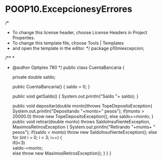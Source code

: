 # POOP10.ExcepcionesyErrores

/*
 * To change this license header, choose License Headers in Project Properties.
 * To change this template file, choose Tools | Templates
 * and open the template in the editor.
 */
package p10miexcepcion;

/**
 *
 * @author Optiplex 780
 */
public class CuentaBancaria {
   
    private double saldo;

    public CuentaBancaria() {
        saldo = 0;
    }

    public void getSaldo() {
        System.out.println("Saldo "+ saldo);
    }
    
    public void depositar(double monto)throws TopeDepositoException{
        System.out.println("Depositando "+monto+" pesos");
        if(monto > 20000.0)
            throw new TopeDepositoException();
        else
        saldo+=monto;
    }
    public void retirar(double monto) throws SaldoInsufiienteException, MaximosRetirosException {
        System.out.println("Retirando "+monto+ " pesos");
        if(saldo < monto)
            throw new SaldoInsufiienteException();
        else    
            for (int i = 0; i < 3; i++) {  
                if(i<3)                                 
                 saldo-=monto;             
                else
                 throw new MaximosRetirosException();
            } 
    }
}
